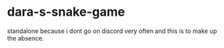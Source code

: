 # dara-s-snake-game
standalone because i dont go on discord very often and this is to make up the absence.

